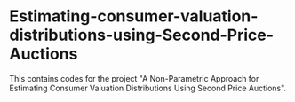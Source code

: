 # Estimating-consumer-valuation-distributions-using-Second-Price-Auctions
This contains codes for the project "A Non-Parametric Approach for Estimating Consumer Valuation Distributions Using Second Price Auctions".
